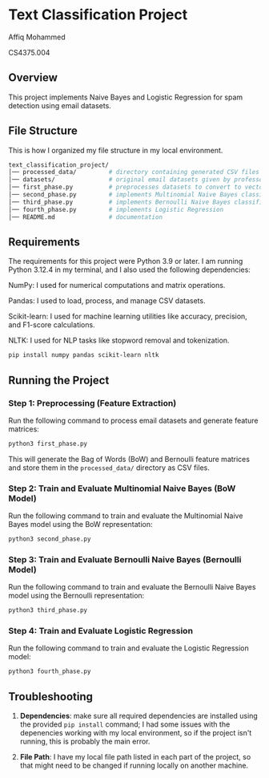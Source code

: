 # Text Classification Project
Affiq Mohammed

CS4375.004

## Overview
This project implements Naive Bayes and Logistic Regression for spam detection using email datasets. 

## File Structure 
This is how I organized my file structure in my local environment.
```bash
text_classification_project/
│── processed_data/         # directory containing generated CSV files
│── datasets/               # original email datasets given by professor
│── first_phase.py          # preprocesses datasets to convert to vectors
│── second_phase.py         # implements Multinomial Naive Bayes classifier
│── third_phase.py          # implements Bernoulli Naive Bayes classifier
│── fourth_phase.py         # implements Logistic Regression
│── README.md               # documentation
```

## Requirements
The requirements for this project were Python 3.9 or later. I am running Python 3.12.4 in my terminal, and I also used the following dependencies:

NumPy: I used for numerical computations and matrix operations.

Pandas: I used to load, process, and manage CSV datasets.

Scikit-learn: I used for machine learning utilities like accuracy, precision, and F1-score calculations.

NLTK: I used for NLP tasks like stopword removal and tokenization.
```bash
pip install numpy pandas scikit-learn nltk
```

## Running the Project
### Step 1: Preprocessing (Feature Extraction)
Run the following command to process email datasets and generate feature matrices:
```bash
python3 first_phase.py
```
This will generate the Bag of Words (BoW) and Bernoulli feature matrices and store them in the `processed_data/` directory as CSV files.

### Step 2: Train and Evaluate Multinomial Naive Bayes (BoW Model)
Run the following command to train and evaluate the Multinomial Naive Bayes model using the BoW representation:
```bash
python3 second_phase.py
```

### Step 3: Train and Evaluate Bernoulli Naive Bayes (Bernoulli Model)
Run the following command to train and evaluate the Bernoulli Naive Bayes model using the Bernoulli representation:
```bash
python3 third_phase.py
```

### Step 4: Train and Evaluate Logistic Regression
Run the following command to train and evaluate the Logistic Regression model:
```bash
python3 fourth_phase.py
```

## Troubleshooting

1. **Dependencies**: make sure all required dependencies are installed using the provided `pip install` command; I had some issues with the depenencies working with my local environment, so if the project isn't running, this is probably the main error.

2. **File Path**: I have my local file path listed in each part of the project, so that might need to be changed if running locally on another machine.


